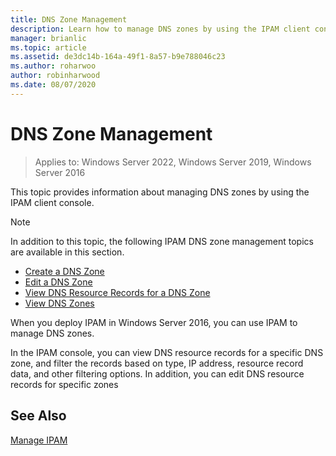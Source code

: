 ```yaml
---
title: DNS Zone Management
description: Learn how to manage DNS zones by using the IPAM client console.
manager: brianlic
ms.topic: article
ms.assetid: de3dc14b-164a-49f1-8a57-b9e788046c23
ms.author: roharwoo
author: robinharwood
ms.date: 08/07/2020
---
```

# DNS Zone Management

>Applies to: Windows Server 2022, Windows Server 2019, Windows Server 2016

This topic provides information about managing DNS zones by using the IPAM client console.

> [!NOTE]
> In addition to this topic, the following IPAM DNS zone management topics are available in this section.
>
> -   [Create a DNS Zone](../../technologies/ipam/Create-a-DNS-Zone.md)
> -   [Edit a DNS Zone](../../technologies/ipam/Edit-a-DNS-Zone.md)
> -   [View DNS Resource Records for a DNS Zone](../../technologies/ipam/View-DNS-Resource-Records-for-a-DNS-Zone.md)
> -   [View DNS Zones](../../technologies/ipam/View-DNS-Zones.md)

When you deploy IPAM in  Windows Server 2016, you can use IPAM to manage DNS zones.

In the IPAM console, you can view DNS resource records for a specific DNS zone, and filter the records based on type, IP address, resource record data, and other filtering options. In addition, you can edit DNS resource records for specific zones

## See Also
[Manage IPAM](Manage-IPAM.md)



